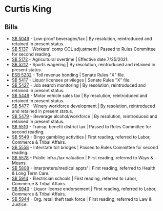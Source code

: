 # Curtis King
## Bills
* [SB 5049](/bill/2021-22/sb/5049/) - Low-proof beverages/tax | By resolution, reintroduced and retained in present status.
* [SB 5137](/bill/2021-22/sb/5137/) - Workers' comp COL adjustment | Passed to Rules Committee for second reading.
* [SB 5172](/bill/2021-22/sb/5172/) - Agricultural overtime | Effective date 7/25/2021.
* [SB 5212](/bill/2021-22/sb/5212/) - Sports wagering | By resolution, reintroduced and retained in present status.
* [ESB 5232](/bill/2021-22/esb/5232/) - Toll revenue bonding | Senate Rules "X" file.
* [SB 5417](/bill/2021-22/sb/5417/) - Liquor licensee privileges | Senate Rules "X" file.
* [SB 5427](/bill/2021-22/sb/5427/) - Job search monitoring | By resolution, reintroduced and retained in present status.
* [SB 5449](/bill/2021-22/sb/5449/) - Motor vehicle sales tax | By resolution, reintroduced and retained in present status.
* [SB 5477](/bill/2021-22/sb/5477/) - Winery workforce development | By resolution, reintroduced and retained in present status.
* [SB 5479](/bill/2021-22/sb/5479/) - Beverage alcohol/workforce | By resolution, reintroduced and retained in present status.
* [SB 5510](/bill/2021-22/sb/5510/) - Transp. benefit district tax | Passed to Rules Committee for second reading.
* [SB 5549](/bill/2021-22/sb/5549/) - Bingo gambling activities | First reading, referred to Labor, Commerce & Tribal Affairs.
* [SB 5558](/bill/2021-22/sb/5558/) - Interstate toll bridges | Passed to Rules Committee for second reading.
* [SB 5578](/bill/2021-22/sb/5578/) - Public infra./tax valuation | First reading, referred to Ways & Means.
* [SB 5808](/bill/2021-22/sb/5808/) - Interpreters/medical appts' | First reading, referred to Health & Long Term Care.
* [SB 5914](/bill/2021-22/sb/5914/) - Electrician schools | First reading, referred to Labor, Commerce & Tribal Affairs.
* [SB 5940](/bill/2021-22/sb/5940/) - Liquor license endorsement | First reading, referred to Labor, Commerce & Tribal Affairs.
* [SB 5944](/bill/2021-22/sb/5944/) - Org. retail theft task force | First reading, referred to Law & Justice.
